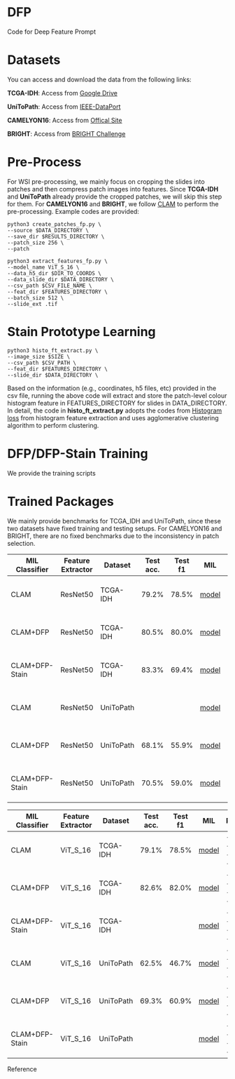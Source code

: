 # DFP
Code for Deep Feature Prompt

Datasets
====
You can access and download the data from the following links:

**TCGA-IDH**: Access from [Google Drive](https://drive.google.com/drive/folders/1jgTOKWLtPzsxLic51glabGZdc-4aTdmG?usp=sharing)

**UniToPath**: Access from [IEEE-DataPort](https://ieee-dataport.org/open-access/unitopatho)

**CAMELYON16**: Access from [Offical Site](https://camelyon16.grand-challenge.org/Data/)

**BRIGHT**: Access from [BRIGHT Challenge](https://www.synapse.org/Synapse:syn26480664/files/)

Pre-Process
====
For WSI pre-processing, we mainly focus on cropping the slides into patches and then compress patch images into features. Since **TCGA-IDH** and **UniToPath** already provide the cropped patches, we will skip this step for them. For **CAMELYON16** and **BRIGHT**, we follow [CLAM](https://github.com/mahmoodlab/CLAM) to perform the pre-processing. Example codes are provided:

```
python3 create_patches_fp.py \
--source $DATA_DIRECTORY \
--save_dir $RESULTS_DIRECTORY \
--patch_size 256 \
--patch 

python3 extract_features_fp.py \
--model_name ViT_S_16 \
--data_h5_dir $DIR_TO_COORDS \
--data_slide_dir $DATA_DIRECTORY \
--csv_path $CSV_FILE_NAME \
--feat_dir $FEATURES_DIRECTORY \
--batch_size 512 \
--slide_ext .tif
```

Stain Prototype Learning
====
```
python3 histo_ft_extract.py \
--image_size $SIZE \
--csv_path $CSV_PATH \
--feat_dir $FEATURES_DIRECTORY \
--slide_dir $DATA_DIRECTORY \
```

Based on the information (e.g., coordinates, h5 files, etc) provided in the csv file, running the above code will extract and store the patch-level colour histogram feature in FEATURES_DIRECTORY for slides in DATA_DIRECTORY. In detail, the code in **histo_ft_extract.py** adopts the codes from [Histogram loss](https://github.com/mahmoudnafifi/HistoGAN) from histogram feature extraction and uses agglomerative clustering algorithm to perform clustering.

DFP/DFP-Stain Training
====
We provide the training scripts


Trained Packages
====
We mainly provide benchmarks for TCGA_IDH and UniToPath, since these two datasets have fixed training and testing setups. For CAMELYON16 and BRIGHT, there are no fixed benchmarks due to the inconsistency in patch selection. 

| MIL Classifier | Feature Extractor | Dataset | Test acc. | Test f1 | MIL | Prompt | Stain Prototype |
|-------------------|-------------------|---------------------|--------------------|--------------------|--------------------|--------------------|--------------------|
| CLAM |  ResNet50 |TCGA-IDH | 79.2% | 78.5% | [model](https://drive.google.com/file/d/1XN-jyzkBCiYMGUYNHMj3hwusx6ROwh_G/view?usp=sharing) |--------------------|--------------------|
| CLAM+DFP |  ResNet50 |TCGA-IDH  | 80.5% | 80.0% | [model](https://drive.google.com/file/d/1BjjxmuvIn23ZuLye52U0V3Xf3Q5rAbYX/view?usp=sharing) | --------------------|--------------------|
| CLAM+DFP-Stain |  ResNet50 |TCGA-IDH | 83.3%  | 69.4%| [model](https://drive.google.com/file/d/13-mWo2_VHvU8CE5ObCQm7Y76m9VXLvus/view?usp=sharing) |--------------------|--------------------|
| CLAM |  ResNet50 |UniToPath |  |  | [model](https://drive.google.com/file/d/1XN-jyzkBCiYMGUYNHMj3hwusx6ROwh_G/view?usp=sharing) |--------------------|--------------------|
| CLAM+DFP |  ResNet50 |UniToPath  | 68.1% | 55.9% | [model](https://drive.google.com/file/d/1BjjxmuvIn23ZuLye52U0V3Xf3Q5rAbYX/view?usp=sharing) | --------------------|--------------------|
| CLAM+DFP-Stain |  ResNet50 |UniToPath | 70.5%   | 59.0%| [model](https://drive.google.com/file/d/13-mWo2_VHvU8CE5ObCQm7Y76m9VXLvus/view?usp=sharing) |--------------------|--------------------|

| MIL Classifier | Feature Extractor | Dataset | Test acc. | Test f1 | MIL | Prompt | Stain Prototype |
|-------------------|-------------------|---------------------|--------------------|--------------------|--------------------|--------------------|--------------------|
| CLAM |  ViT_S_16 |TCGA-IDH | 79.1% | 78.5% | [model](https://drive.google.com/file/d/1XN-jyzkBCiYMGUYNHMj3hwusx6ROwh_G/view?usp=sharing) |--------------------|--------------------|
| CLAM+DFP |  ViT_S_16 |TCGA-IDH  | 82.6% | 82.0% | [model](https://drive.google.com/file/d/1BjjxmuvIn23ZuLye52U0V3Xf3Q5rAbYX/view?usp=sharing) | --------------------|--------------------|
| CLAM+DFP-Stain |  ViT_S_16 |TCGA-IDH |   | | [model](https://drive.google.com/file/d/13-mWo2_VHvU8CE5ObCQm7Y76m9VXLvus/view?usp=sharing) |--------------------|--------------------|
| CLAM |  ViT_S_16 |UniToPath | 62.5% | 46.7% | [model](https://drive.google.com/file/d/1XN-jyzkBCiYMGUYNHMj3hwusx6ROwh_G/view?usp=sharing) |--------------------|--------------------|
| CLAM+DFP |  ViT_S_16 |UniToPath  | 69.3% | 60.9% | [model](https://drive.google.com/file/d/1BjjxmuvIn23ZuLye52U0V3Xf3Q5rAbYX/view?usp=sharing) | --------------------|--------------------|
| CLAM+DFP-Stain |  ViT_S_16 |UniToPath |   | | [model](https://drive.google.com/file/d/13-mWo2_VHvU8CE5ObCQm7Y76m9VXLvus/view?usp=sharing) |--------------------|--------------------|

Reference
